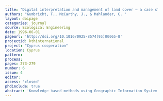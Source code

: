 ```yaml
---
title: "Digital interpretation and management of land cover — a case study of Cyprus."
authors: "Gumbricht, T., McCarthy, J., & Mahlander, C. "
layout: doipage
categories: journal
source: Ecological Engineering
date: 1996-06-01
pageurl: 'http://doi.org/10.1016/0925-8574(95)00065-8'
projectid: kthinternational
project: "Cyprus cooperation"
location: Cyprus
pattern:
process:
pages: 273-279
number: 6
issue: 4
editor:
access: 'closed'
phdinclude: true
abstract: 'Knowledge based methods using Geographic Information System and Remote Sensing for land cover classification and future land allocation in Cyprus are presented. Land cover was categorized combining statistical classification and expert rules, using multi-temporal Landsat TM and MSS data, and digitized maps of elevation and geology. Land needed for future infrastructure was allocated using multi-criteria evaluation. Reforestation area were identified for Pinus brutia and P. nigra comparing expert rules and multi-criteria evaluation.'
---
```

